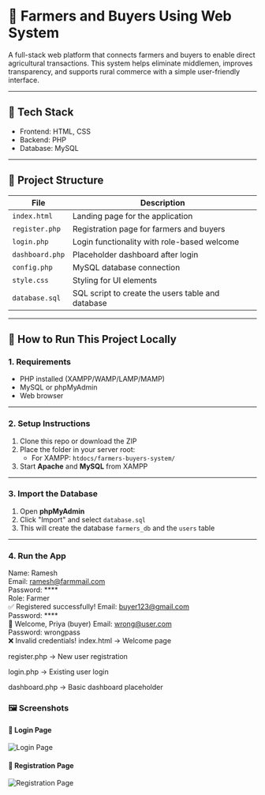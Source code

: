 # 🌾 Farmers and Buyers Using Web System

A full-stack web platform that connects farmers and buyers to enable direct agricultural transactions. This system helps eliminate middlemen, improves transparency, and supports rural commerce with a simple user-friendly interface.

---

## 🔧 Tech Stack

- Frontend: HTML, CSS  
- Backend: PHP  
- Database: MySQL

---

## 📁 Project Structure

| File               | Description |
|--------------------|-------------|
| `index.html`       | Landing page for the application |
| `register.php`     | Registration page for farmers and buyers |
| `login.php`        | Login functionality with role-based welcome |
| `dashboard.php`    | Placeholder dashboard after login |
| `config.php`       | MySQL database connection |
| `style.css`        | Styling for UI elements |
| `database.sql`     | SQL script to create the users table and database |

---

## 🚀 How to Run This Project Locally

### 1. Requirements
- PHP installed (XAMPP/WAMP/LAMP/MAMP)
- MySQL or phpMyAdmin
- Web browser

---

### 2. Setup Instructions

1. Clone this repo or download the ZIP  
2. Place the folder in your server root:
   - For XAMPP: `htdocs/farmers-buyers-system/`  
3. Start **Apache** and **MySQL** from XAMPP

---

### 3. Import the Database

1. Open **phpMyAdmin**  
2. Click "Import" and select `database.sql`  
3. This will create the database `farmers_db` and the `users` table

---

### 4. Run the App

Name: Ramesh  
Email: ramesh@farmmail.com  
Password: ****  
Role: Farmer  
✅ Registered successfully!
Email: buyer123@gmail.com  
Password: ****  
👋 Welcome, Priya (buyer)
Email: wrong@user.com  
Password: wrongpass  
❌ Invalid credentials!
index.html → Welcome page

register.php → New user registration

login.php → Existing user login

dashboard.php → Basic dashboard placeholder
### 🖼 Screenshots

#### 🔐 Login Page  
![Login Page](screenshots/login.png)

#### 📝 Registration Page  
![Registration Page](screenshots/register.png)
